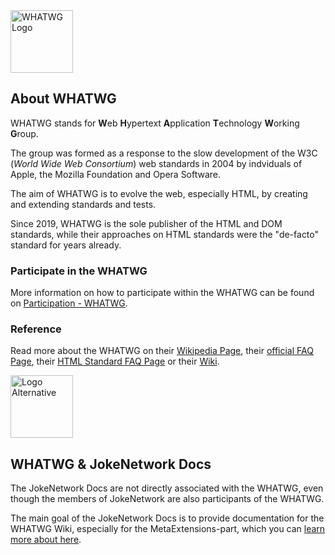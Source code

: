 <img src="https://faq.jokenetwork.de/img/whatwg.svg" alt="WHATWG Logo" width="100">

## About WHATWG
WHATWG stands for **W**eb **H**ypertext **A**pplication **T**echnology **W**orking **G**roup.

The group was formed as a response to the slow development of the W3C (*World Wide Web Consortium*) web standards in 2004 by indviduals of Apple, the Mozilla Foundation and Opera Software.

The aim of WHATWG is to evolve the web, especially HTML, by creating and extending standards and tests.

Since 2019, WHATWG is the sole publisher of the HTML and DOM standards, while their approaches on HTML standards were the "de-facto" standard for years already.

### Participate in the WHATWG
More information on how to participate within the WHATWG can be found on [Participation - WHATWG](https://participate.whatwg.org).

### Reference
Read more about the WHATWG on their [Wikipedia Page](https://en.wikipedia.org/wiki/WHATWG), their [official FAQ Page](https://whatwg.org/faq), their [HTML Standard FAQ Page](https://github.com/whatwg/html/blob/main/FAQ.md) or their [Wiki](https://wiki.whatwg.org).

<img src="https://faq.jokenetwork.de/img/logo_alt.svg" alt="Logo Alternative" width="100">

## WHATWG & JokeNetwork Docs
The JokeNetwork Docs are not directly associated with the WHATWG, even though the members of JokeNetwork are also participants of the WHATWG.

The main goal of the JokeNetwork Docs is to provide documentation for the WHATWG Wiki, especially for the MetaExtensions-part, which you can [learn more about here](MetaExtensions#About-MetaExtensions).
